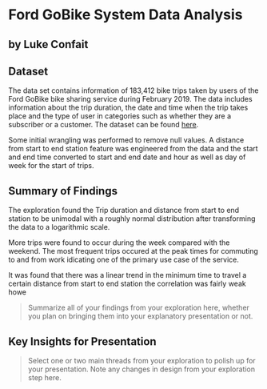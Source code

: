 # Ford GoBike System Data Analysis
## by Luke Confait

## Dataset

The data set contains information of 183,412 bike trips taken by users of the Ford GoBike bike sharing service during February 2019. The data includes information about the trip duration, the date and time when the trip takes place and the type of user in categories such as whether they are a subscriber or a customer. The dataset can be found [here](https://video.udacity-data.com/topher/2020/October/5f91cf38_201902-fordgobike-tripdata/201902-fordgobike-tripdata.csv).

Some initial wrangling was performed to remove null values. A distance from start to end station feature was engineered from the data and the start and end time converted to start and end date and hour as well as day of week for the start of trips.

## Summary of Findings

The exploration found the Trip duration and distance from start to end station to be unimodal with a roughly normal distribution after transforming the data to a logarithmic scale. 

More trips were found to occur during the week compared with the weekend. The most frequent trips occured at the peak times for commuting to and from work idicating one of the primary use case of the service.

It was found that there was a linear trend in the minimum time to travel a certain distance from start to end station the correlation was fairly weak howe

> Summarize all of your findings from your exploration here, whether you plan on bringing them into your explanatory presentation or not.


## Key Insights for Presentation

> Select one or two main threads from your exploration to polish up for your presentation. Note any changes in design from your exploration step here.
